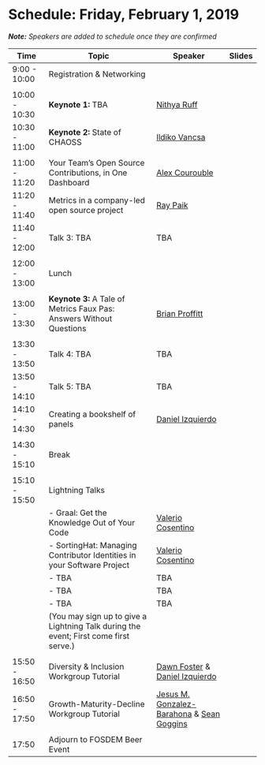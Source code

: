 # Schedule: Friday, February 1, 2019

_**Note:** Speakers are added to schedule once they are confirmed_

| Time | Topic | Speaker | Slides |
|---|---|---|---|
| 9:00 - 10:00 | Registration & Networking |   |   |
|   |   |   |   |
| 10:00 - 10:30 | **Keynote 1:** TBA  | [Nithya Ruff](#user-content-nithya-ruff) |   |
| 10:30 - 11:00 | **Keynote 2:** State of CHAOSS | [Ildiko Vancsa](#user-content-ildiko-vancsa) |   |
|   |   |   |   |
| 11:00 - 11:20 | Your Team’s Open Source Contributions, in One Dashboard | [Alex Courouble](#user-content-alex-courouble) |   |
| 11:20 - 11:40 | Metrics in a company-led open source project | [Ray Paik](#user-content-ray-paik) |   |
| 11:40 - 12:00 | Talk 3: TBA | TBA |   |
|   |   |   |   |
| 12:00 - 13:00 | Lunch |   |   |
|   |   |   |   |
| 13:00 - 13:30 | **Keynote 3:** A Tale of Metrics Faux Pas: Answers Without Questions | [Brian Proffitt](#user-content-brian-proffitt) |   |
|   |   |   |   |
| 13:30 - 13:50 | Talk 4: TBA | TBA |   |
| 13:50 - 14:10 | Talk 5: TBA | TBA |   |
| 14:10 - 14:30 | Creating a bookshelf of panels | [Daniel Izquierdo](#user-content-daniel-izquierdo) |   |
|   |   |   |   |
| 14:30 - 15:10 | Break |   |   |
|   |   |   |   |
| 15:10 - 15:50 | Lightning Talks |   |   |
|   | - Graal: Get the Knowledge Out of Your Code | [Valerio Cosentino](#user-content-valerio-cosentino) |   |
|   | - SortingHat: Managing Contributor Identities in your Software Project | [Valerio Cosentino](#user-content-valerio-cosentino) |   |
|   | - TBA | TBA |   |
|   | - TBA | TBA |   |
|   | - TBA | TBA |   |
|   | (You may sign up to give a Lightning Talk during the event; First come first serve.)  |   |   |
|   |   |   |   |
| 15:50 - 16:50 | Diversity & Inclusion Workgroup Tutorial | [Dawn Foster](#user-content-dawn-foster) & [Daniel Izquierdo](#user-content-daniel-izquierdo)  |   |
| 16:50 - 17:50 | Growth-Maturity-Decline Workgroup Tutorial | [Jesus M. Gonzalez-Barahona](#user-content-jesus-m-gonzalez-barahona) & [Sean Goggins](#user-content-sean-goggins) |   |
|   |   |   |   |
| 17:50 | Adjourn to FOSDEM Beer Event |   |   |
